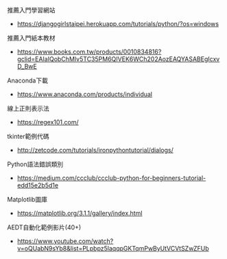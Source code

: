 推薦入門學習網站
- https://djangogirlstaipei.herokuapp.com/tutorials/python/?os=windows

推薦入門紙本教材 
- https://www.books.com.tw/products/0010834816?gclid=EAIaIQobChMIv5TC35PM6QIVEK6WCh202AozEAQYASABEgIcxvD_BwE

Anaconda下載
- https://www.anaconda.com/products/individual

線上正則表示法 
- https://regex101.com/

tkinter範例代碼
- http://zetcode.com/tutorials/ironpythontutorial/dialogs/

Python語法錯誤類別
- https://medium.com/ccclub/ccclub-python-for-beginners-tutorial-edd15e2b5d1e

Matplotlib圖庫
- https://matplotlib.org/3.1.1/gallery/index.html

AEDT自動化範例影片(40+)
- https://www.youtube.com/watch?v=oQUabN9sYb8&list=PLpbpz5laqqpGKTqmPwByUtVCVtSZwZFUb
